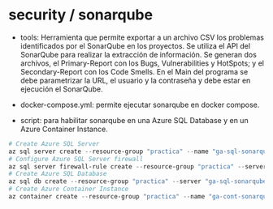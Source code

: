 # security / sonarqube

- tools: Herramienta que permite exportar a un archivo CSV los problemas identificados por el SonarQube en los proyectos. Se utiliza el API del SonarQube para realizar la extracción de información. Se generan dos archivos, el Primary-Report con los Bugs, Vulnerabilities y HotSpots; y el Secondary-Report con los Code Smells. En el Main del programa se debe parametrizar la URL, el usuario y la contraseña y debe estar en ejecución el SonarQube.

- docker-compose.yml: permite ejecutar sonarqube en docker compose.

- script: para habilitar sonarqube en una Azure SQL Database y en un Azure Container Instance.

```powershell
# Create Azure SQL Server
az sql server create --resource-group "practica" --name "ga-sql-sonarqube" --location "eastus" --admin-user "sonarqube" --admin-password "W1fwU7R4XFLoLhY4PHw80jmhN"
# Configure Azure SQL Server firewall
az sql server firewall-rule create --resource-group "practica" --server "ga-sql-sonarqube" --name "AllIpAddress" --start-ip-address 0.0.0.0 --end-ip-address 255.255.255.255
# Create Azure SQL Database
az sql db create --resource-group "practica" --server "ga-sql-sonarqube" --name "sonarqube" --edition GeneralPurpose --family Gen5 --capacity 1 --compute-model Serverless --max-size 10GB --auto-pause-delay 60 --collation "SQL_Latin1_General_CP1_CS_AS"
# Create Azure Container Instance
az container create --resource-group "practica" --name "ga-cont-sonarqube" --dns-name-label "ga-cont-sonarqube" --location "eastus" --image "sonarqube:10.4-community" --cpu 1 --memory 2 --os-type Linux --ip-address Public --ports 9000 --protocol TCP --environment-variables SONAR_ES_BOOTSTRAP_CHECKS_DISABLE="true" SONAR_JDBC_USERNAME="sonarqube" SONAR_JDBC_PASSWORD="W1fwU7R4XFLoLhY4PHw80jmhN" SONAR_JDBC_URL="jdbc:sqlserver://ga-sql-sonarqube.database.windows.net:1433;database=sonarqube;user=sonarqube@ga-sql-sonarqube;password=W1fwU7R4XFLoLhY4PHw80jmhN;encrypt=true;trustServerCertificate=false;hostNameInCertificate=*.database.windows.net;loginTimeout=30;"
```
